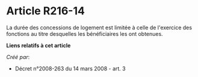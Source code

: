 # Article R216-14

La durée des concessions de logement est limitée à celle de l'exercice des fonctions au titre desquelles les bénéficiaires
les ont obtenues.

**Liens relatifs à cet article**

_Créé par_:

  - Décret n°2008-263 du 14 mars 2008 - art. 3
